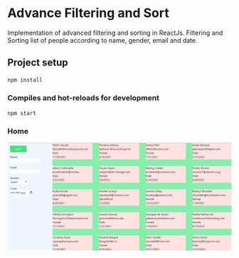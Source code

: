 # Advance Filtering and Sort
Implementation of advanced filtering and sorting in ReactJs. Filtering and Sorting list of people according to name, gender, email and date.

## Project setup
```
npm install
```

### Compiles and hot-reloads for development
```
npm start
```

### Home
![Alt Text](https://github.com/DTGlov/advanced-filtering-sorting/blob/main/readmeImgs/view.png)